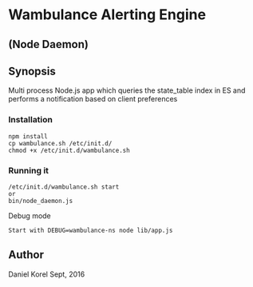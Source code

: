 # Wambulance Alerting Engine
## (Node Daemon)

## Synopsis
Multi process Node.js app which queries the state_table index in ES and performs a notification based on client preferences


### Installation
```
npm install
cp wambulance.sh /etc/init.d/
chmod +x /etc/init.d/wambulance.sh
```

### Running it
```
/etc/init.d/wambulance.sh start
or
bin/node_daemon.js
```
Debug mode
```
Start with DEBUG=wambulance-ns node lib/app.js
```


## Author
Daniel Korel
Sept, 2016
